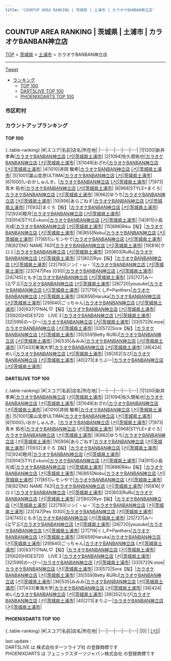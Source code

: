 ```yaml
---
title: 'COUNTUP AREA RANKING | 茨城県 | 土浦市 | カラオケBANBAN神立店'
---
```

## COUNTUP AREA RANKING | 茨城県 | 土浦市 | カラオケBANBAN神立店

[TOP](/darts/rank/) > [茨城県](/darts/rank/茨城県/) > [土浦市](/darts/rank/茨城県/土浦市/) > カラオケBANBAN神立店

___

<a href="https://twitter.com/share?ref_src=twsrc%5Etfw" data-text="COUNTUP AREA RANKING | 茨城県土浦市カラオケBANBAN神立店" class="twitter-share-button" data-hashtags="DARTSLIVE,PHOENIXDARTS,darts,ダーツ" data-show-count="false">Tweet</a>

* [ランキング](#カウントアップランキング)
    * [TOP 100](#top-100)
    * [DARTSLIVE TOP 100](#dartslive-top-100)
    * [PHOENIXDARTS TOP 100](#phoenixdarts-top-100)

### 市区町村

<ul>

</ul>

### カウントアップランキング

#### TOP 100



{:.table-ranking}
|#|スコア|名前|店名|所在地|
|---|---|---|---|---|
|1|1200|<span class="rank-name-dl">新井 孝典</span>|<a href="/darts/rank/shops/f067ce74d196dd060d9b047a20a7ba1e.html">カラオケBANBAN神立店</a> <a href="https://search.dartslive.com/jp/shop/f067ce74d196dd060d9b047a20a7ba1e">[↗]</a>|<a href="/darts/rank/茨城県/土浦市">茨城県土浦市</a>|
|2|1094|<span class="rank-name-dl">佐久間祐也</span>|<a href="/darts/rank/shops/f067ce74d196dd060d9b047a20a7ba1e.html">カラオケBANBAN神立店</a> <a href="https://search.dartslive.com/jp/shop/f067ce74d196dd060d9b047a20a7ba1e">[↗]</a>|<a href="/darts/rank/茨城県/土浦市">茨城県土浦市</a>|
|3|1049|<span class="rank-name-dl">おざわ</span>|<a href="/darts/rank/shops/f067ce74d196dd060d9b047a20a7ba1e.html">カラオケBANBAN神立店</a> <a href="https://search.dartslive.com/jp/shop/f067ce74d196dd060d9b047a20a7ba1e">[↗]</a>|<a href="/darts/rank/茨城県/土浦市">茨城県土浦市</a>|
|4|1010|<span class="rank-name-dl">井岡 駿希</span>|<a href="/darts/rank/shops/f067ce74d196dd060d9b047a20a7ba1e.html">カラオケBANBAN神立店</a> <a href="https://search.dartslive.com/jp/shop/f067ce74d196dd060d9b047a20a7ba1e">[↗]</a>|<a href="/darts/rank/茨城県/土浦市">茨城県土浦市</a>|
|5|1001|<span class="rank-name-dl">冨山宜彦ULTIMA</span>|<a href="/darts/rank/shops/f067ce74d196dd060d9b047a20a7ba1e.html">カラオケBANBAN神立店</a> <a href="https://search.dartslive.com/jp/shop/f067ce74d196dd060d9b047a20a7ba1e">[↗]</a>|<a href="/darts/rank/茨城県/土浦市">茨城県土浦市</a>|
|6|1000|<span class="rank-name-dl">いおかしゅんき。</span>|<a href="/darts/rank/shops/f067ce74d196dd060d9b047a20a7ba1e.html">カラオケBANBAN神立店</a> <a href="https://search.dartslive.com/jp/shop/f067ce74d196dd060d9b047a20a7ba1e">[↗]</a>|<a href="/darts/rank/茨城県/土浦市">茨城県土浦市</a>|
|7|973|<span class="rank-name-dl">青木 拓也</span>|<a href="/darts/rank/shops/f067ce74d196dd060d9b047a20a7ba1e.html">カラオケBANBAN神立店</a> <a href="https://search.dartslive.com/jp/shop/f067ce74d196dd060d9b047a20a7ba1e">[↗]</a>|<a href="/darts/rank/茨城県/土浦市">茨城県土浦市</a>|
|8|968|<span class="rank-name-dl">STYLE×まぐろ</span>|<a href="/darts/rank/shops/f067ce74d196dd060d9b047a20a7ba1e.html">カラオケBANBAN神立店</a> <a href="https://search.dartslive.com/jp/shop/f067ce74d196dd060d9b047a20a7ba1e">[↗]</a>|<a href="/darts/rank/茨城県/土浦市">茨城県土浦市</a>|
|9|962|<span class="rank-name-dl">ゆうち</span>|<a href="/darts/rank/shops/f067ce74d196dd060d9b047a20a7ba1e.html">カラオケBANBAN神立店</a> <a href="https://search.dartslive.com/jp/shop/f067ce74d196dd060d9b047a20a7ba1e">[↗]</a>|<a href="/darts/rank/茨城県/土浦市">茨城県土浦市</a>|
|10|956|<span class="rank-name-dl">あらごねす</span>|<a href="/darts/rank/shops/f067ce74d196dd060d9b047a20a7ba1e.html">カラオケBANBAN神立店</a> <a href="https://search.dartslive.com/jp/shop/f067ce74d196dd060d9b047a20a7ba1e">[↗]</a>|<a href="/darts/rank/茨城県/土浦市">茨城県土浦市</a>|
|11|932|<span class="rank-name-dl">まぐろ【桜】</span>|<a href="/darts/rank/shops/f067ce74d196dd060d9b047a20a7ba1e.html">カラオケBANBAN神立店</a> <a href="https://search.dartslive.com/jp/shop/f067ce74d196dd060d9b047a20a7ba1e">[↗]</a>|<a href="/darts/rank/茨城県/土浦市">茨城県土浦市</a>|
|12|924|<span class="rank-name-dl">睦月</span>|<a href="/darts/rank/shops/f067ce74d196dd060d9b047a20a7ba1e.html">カラオケBANBAN神立店</a> <a href="https://search.dartslive.com/jp/shop/f067ce74d196dd060d9b047a20a7ba1e">[↗]</a>|<a href="/darts/rank/茨城県/土浦市">茨城県土浦市</a>|
|13|914|<span class="rank-name-dl">STYLE×kuro</span>|<a href="/darts/rank/shops/f067ce74d196dd060d9b047a20a7ba1e.html">カラオケBANBAN神立店</a> <a href="https://search.dartslive.com/jp/shop/f067ce74d196dd060d9b047a20a7ba1e">[↗]</a>|<a href="/darts/rank/茨城県/土浦市">茨城県土浦市</a>|
|14|911|<span class="rank-name-dl">小島　光成</span>|<a href="/darts/rank/shops/f067ce74d196dd060d9b047a20a7ba1e.html">カラオケBANBAN神立店</a> <a href="https://search.dartslive.com/jp/shop/f067ce74d196dd060d9b047a20a7ba1e">[↗]</a>|<a href="/darts/rank/茨城県/土浦市">茨城県土浦市</a>|
|15|888|<span class="rank-name-dl">Riku【桜】</span>|<a href="/darts/rank/shops/f067ce74d196dd060d9b047a20a7ba1e.html">カラオケBANBAN神立店</a> <a href="https://search.dartslive.com/jp/shop/f067ce74d196dd060d9b047a20a7ba1e">[↗]</a>|<a href="/darts/rank/茨城県/土浦市">茨城県土浦市</a>|
|16|855|<span class="rank-name-dl">Nobu</span>|<a href="/darts/rank/shops/f067ce74d196dd060d9b047a20a7ba1e.html">カラオケBANBAN神立店</a> <a href="https://search.dartslive.com/jp/shop/f067ce74d196dd060d9b047a20a7ba1e">[↗]</a>|<a href="/darts/rank/茨城県/土浦市">茨城県土浦市</a>|
|17|851|<span class="rank-name-dl">レモンやで</span>|<a href="/darts/rank/shops/f067ce74d196dd060d9b047a20a7ba1e.html">カラオケBANBAN神立店</a> <a href="https://search.dartslive.com/jp/shop/f067ce74d196dd060d9b047a20a7ba1e">[↗]</a>|<a href="/darts/rank/茨城県/土浦市">茨城県土浦市</a>|
|18|821|<span class="rank-name-dl">NO NAME 7431</span>|<a href="/darts/rank/shops/f067ce74d196dd060d9b047a20a7ba1e.html">カラオケBANBAN神立店</a> <a href="https://search.dartslive.com/jp/shop/f067ce74d196dd060d9b047a20a7ba1e">[↗]</a>|<a href="/darts/rank/茨城県/土浦市">茨城県土浦市</a>|
|19|816|<span class="rank-name-dl">クロミ</span>|<a href="/darts/rank/shops/f067ce74d196dd060d9b047a20a7ba1e.html">カラオケBANBAN神立店</a> <a href="https://search.dartslive.com/jp/shop/f067ce74d196dd060d9b047a20a7ba1e">[↗]</a>|<a href="/darts/rank/茨城県/土浦市">茨城県土浦市</a>|
|20|803|<span class="rank-name-dl">RuRu</span>|<a href="/darts/rank/shops/f067ce74d196dd060d9b047a20a7ba1e.html">カラオケBANBAN神立店</a> <a href="https://search.dartslive.com/jp/shop/f067ce74d196dd060d9b047a20a7ba1e">[↗]</a>|<a href="/darts/rank/茨城県/土浦市">茨城県土浦市</a>|
|21|802|<span class="rank-name-dl">Ryo【桜】</span>|<a href="/darts/rank/shops/f067ce74d196dd060d9b047a20a7ba1e.html">カラオケBANBAN神立店</a> <a href="https://search.dartslive.com/jp/shop/f067ce74d196dd060d9b047a20a7ba1e">[↗]</a>|<a href="/darts/rank/茨城県/土浦市">茨城県土浦市</a>|
|22|793|<span class="rank-name-dl">ジン(´・ω・`)</span>|<a href="/darts/rank/shops/f067ce74d196dd060d9b047a20a7ba1e.html">カラオケBANBAN神立店</a> <a href="https://search.dartslive.com/jp/shop/f067ce74d196dd060d9b047a20a7ba1e">[↗]</a>|<a href="/darts/rank/茨城県/土浦市">茨城県土浦市</a>|
|23|747|<span class="rank-name-dl">Pes (030)</span>|<a href="/darts/rank/shops/f067ce74d196dd060d9b047a20a7ba1e.html">カラオケBANBAN神立店</a> <a href="https://search.dartslive.com/jp/shop/f067ce74d196dd060d9b047a20a7ba1e">[↗]</a>|<a href="/darts/rank/茨城県/土浦市">茨城県土浦市</a>|
|24|745|<span class="rank-name-dl">ともき</span>|<a href="/darts/rank/shops/f067ce74d196dd060d9b047a20a7ba1e.html">カラオケBANBAN神立店</a> <a href="https://search.dartslive.com/jp/shop/f067ce74d196dd060d9b047a20a7ba1e">[↗]</a>|<a href="/darts/rank/茨城県/土浦市">茨城県土浦市</a>|
|25|727|<span class="rank-name-dl">み～(≧▽≦)</span>|<a href="/darts/rank/shops/f067ce74d196dd060d9b047a20a7ba1e.html">カラオケBANBAN神立店</a> <a href="https://search.dartslive.com/jp/shop/f067ce74d196dd060d9b047a20a7ba1e">[↗]</a>|<a href="/darts/rank/茨城県/土浦市">茨城県土浦市</a>|
|26|720|<span class="rank-name-dl">yousuke</span>|<a href="/darts/rank/shops/f067ce74d196dd060d9b047a20a7ba1e.html">カラオケBANBAN神立店</a> <a href="https://search.dartslive.com/jp/shop/f067ce74d196dd060d9b047a20a7ba1e">[↗]</a>|<a href="/darts/rank/茨城県/土浦市">茨城県土浦市</a>|
|27|719|<span class="rank-name-dl">くしP*Panthers</span>|<a href="/darts/rank/shops/f067ce74d196dd060d9b047a20a7ba1e.html">カラオケBANBAN神立店</a> <a href="https://search.dartslive.com/jp/shop/f067ce74d196dd060d9b047a20a7ba1e">[↗]</a>|<a href="/darts/rank/茨城県/土浦市">茨城県土浦市</a>|
|28|659|<span class="rank-name-dl">Haruka</span>|<a href="/darts/rank/shops/f067ce74d196dd060d9b047a20a7ba1e.html">カラオケBANBAN神立店</a> <a href="https://search.dartslive.com/jp/shop/f067ce74d196dd060d9b047a20a7ba1e">[↗]</a>|<a href="/darts/rank/茨城県/土浦市">茨城県土浦市</a>|
|29|640|<span class="rank-name-dl">ごっちゃん</span>|<a href="/darts/rank/shops/f067ce74d196dd060d9b047a20a7ba1e.html">カラオケBANBAN神立店</a> <a href="https://search.dartslive.com/jp/shop/f067ce74d196dd060d9b047a20a7ba1e">[↗]</a>|<a href="/darts/rank/茨城県/土浦市">茨城県土浦市</a>|
|30|637|<span class="rank-name-dl">♡NAL♡【桜】</span>|<a href="/darts/rank/shops/f067ce74d196dd060d9b047a20a7ba1e.html">カラオケBANBAN神立店</a> <a href="https://search.dartslive.com/jp/shop/f067ce74d196dd060d9b047a20a7ba1e">[↗]</a>|<a href="/darts/rank/茨城県/土浦市">茨城県土浦市</a>|
|31|620|<span class="rank-name-dl">HIDE3720　LIVE３</span>|<a href="/darts/rank/shops/f067ce74d196dd060d9b047a20a7ba1e.html">カラオケBANBAN神立店</a> <a href="https://search.dartslive.com/jp/shop/f067ce74d196dd060d9b047a20a7ba1e">[↗]</a>|<a href="/darts/rank/茨城県/土浦市">茨城県土浦市</a>|
|32|599|<span class="rank-name-dl">の～び～</span>|<a href="/darts/rank/shops/f067ce74d196dd060d9b047a20a7ba1e.html">カラオケBANBAN神立店</a> <a href="https://search.dartslive.com/jp/shop/f067ce74d196dd060d9b047a20a7ba1e">[↗]</a>|<a href="/darts/rank/茨城県/土浦市">茨城県土浦市</a>|
|33|572|<span class="rank-name-dl">N.moe</span>|<a href="/darts/rank/shops/f067ce74d196dd060d9b047a20a7ba1e.html">カラオケBANBAN神立店</a> <a href="https://search.dartslive.com/jp/shop/f067ce74d196dd060d9b047a20a7ba1e">[↗]</a>|<a href="/darts/rank/茨城県/土浦市">茨城県土浦市</a>|
|33|572|<span class="rank-name-dl">Sora【桜】</span>|<a href="/darts/rank/shops/f067ce74d196dd060d9b047a20a7ba1e.html">カラオケBANBAN神立店</a> <a href="https://search.dartslive.com/jp/shop/f067ce74d196dd060d9b047a20a7ba1e">[↗]</a>|<a href="/darts/rank/茨城県/土浦市">茨城県土浦市</a>|
|35|559|<span class="rank-name-dl">Betty RURU</span>|<a href="/darts/rank/shops/f067ce74d196dd060d9b047a20a7ba1e.html">カラオケBANBAN神立店</a> <a href="https://search.dartslive.com/jp/shop/f067ce74d196dd060d9b047a20a7ba1e">[↗]</a>|<a href="/darts/rank/茨城県/土浦市">茨城県土浦市</a>|
|36|535|<span class="rank-name-dl">みみみ</span>|<a href="/darts/rank/shops/f067ce74d196dd060d9b047a20a7ba1e.html">カラオケBANBAN神立店</a> <a href="https://search.dartslive.com/jp/shop/f067ce74d196dd060d9b047a20a7ba1e">[↗]</a>|<a href="/darts/rank/茨城県/土浦市">茨城県土浦市</a>|
|37|433|<span class="rank-name-dl">東海大学</span>|<a href="/darts/rank/shops/f067ce74d196dd060d9b047a20a7ba1e.html">カラオケBANBAN神立店</a> <a href="https://search.dartslive.com/jp/shop/f067ce74d196dd060d9b047a20a7ba1e">[↗]</a>|<a href="/darts/rank/茨城県/土浦市">茨城県土浦市</a>|
|38|424|<span class="rank-name-dl">めい</span>|<a href="/darts/rank/shops/f067ce74d196dd060d9b047a20a7ba1e.html">カラオケBANBAN神立店</a> <a href="https://search.dartslive.com/jp/shop/f067ce74d196dd060d9b047a20a7ba1e">[↗]</a>|<a href="/darts/rank/茨城県/土浦市">茨城県土浦市</a>|
|39|352|<span class="rank-name-dl">なぴ</span>|<a href="/darts/rank/shops/f067ce74d196dd060d9b047a20a7ba1e.html">カラオケBANBAN神立店</a> <a href="https://search.dartslive.com/jp/shop/f067ce74d196dd060d9b047a20a7ba1e">[↗]</a>|<a href="/darts/rank/茨城県/土浦市">茨城県土浦市</a>|
|40|273|<span class="rank-name-dl">まりぶー</span>|<a href="/darts/rank/shops/f067ce74d196dd060d9b047a20a7ba1e.html">カラオケBANBAN神立店</a> <a href="https://search.dartslive.com/jp/shop/f067ce74d196dd060d9b047a20a7ba1e">[↗]</a>|<a href="/darts/rank/茨城県/土浦市">茨城県土浦市</a>|


#### DARTSLIVE TOP 100



{:.table-ranking}
|#|スコア|名前|店名|所在地|
|---|---|---|---|---|
|1|1200|<span class="rank-name-dl">新井 孝典</span>|<a href="/darts/rank/shops/f067ce74d196dd060d9b047a20a7ba1e.html">カラオケBANBAN神立店</a> <a href="https://search.dartslive.com/jp/shop/f067ce74d196dd060d9b047a20a7ba1e">[↗]</a>|<a href="/darts/rank/茨城県/土浦市">茨城県土浦市</a>|
|2|1094|<span class="rank-name-dl">佐久間祐也</span>|<a href="/darts/rank/shops/f067ce74d196dd060d9b047a20a7ba1e.html">カラオケBANBAN神立店</a> <a href="https://search.dartslive.com/jp/shop/f067ce74d196dd060d9b047a20a7ba1e">[↗]</a>|<a href="/darts/rank/茨城県/土浦市">茨城県土浦市</a>|
|3|1049|<span class="rank-name-dl">おざわ</span>|<a href="/darts/rank/shops/f067ce74d196dd060d9b047a20a7ba1e.html">カラオケBANBAN神立店</a> <a href="https://search.dartslive.com/jp/shop/f067ce74d196dd060d9b047a20a7ba1e">[↗]</a>|<a href="/darts/rank/茨城県/土浦市">茨城県土浦市</a>|
|4|1010|<span class="rank-name-dl">井岡 駿希</span>|<a href="/darts/rank/shops/f067ce74d196dd060d9b047a20a7ba1e.html">カラオケBANBAN神立店</a> <a href="https://search.dartslive.com/jp/shop/f067ce74d196dd060d9b047a20a7ba1e">[↗]</a>|<a href="/darts/rank/茨城県/土浦市">茨城県土浦市</a>|
|5|1001|<span class="rank-name-dl">冨山宜彦ULTIMA</span>|<a href="/darts/rank/shops/f067ce74d196dd060d9b047a20a7ba1e.html">カラオケBANBAN神立店</a> <a href="https://search.dartslive.com/jp/shop/f067ce74d196dd060d9b047a20a7ba1e">[↗]</a>|<a href="/darts/rank/茨城県/土浦市">茨城県土浦市</a>|
|6|1000|<span class="rank-name-dl">いおかしゅんき。</span>|<a href="/darts/rank/shops/f067ce74d196dd060d9b047a20a7ba1e.html">カラオケBANBAN神立店</a> <a href="https://search.dartslive.com/jp/shop/f067ce74d196dd060d9b047a20a7ba1e">[↗]</a>|<a href="/darts/rank/茨城県/土浦市">茨城県土浦市</a>|
|7|973|<span class="rank-name-dl">青木 拓也</span>|<a href="/darts/rank/shops/f067ce74d196dd060d9b047a20a7ba1e.html">カラオケBANBAN神立店</a> <a href="https://search.dartslive.com/jp/shop/f067ce74d196dd060d9b047a20a7ba1e">[↗]</a>|<a href="/darts/rank/茨城県/土浦市">茨城県土浦市</a>|
|8|968|<span class="rank-name-dl">STYLE×まぐろ</span>|<a href="/darts/rank/shops/f067ce74d196dd060d9b047a20a7ba1e.html">カラオケBANBAN神立店</a> <a href="https://search.dartslive.com/jp/shop/f067ce74d196dd060d9b047a20a7ba1e">[↗]</a>|<a href="/darts/rank/茨城県/土浦市">茨城県土浦市</a>|
|9|962|<span class="rank-name-dl">ゆうち</span>|<a href="/darts/rank/shops/f067ce74d196dd060d9b047a20a7ba1e.html">カラオケBANBAN神立店</a> <a href="https://search.dartslive.com/jp/shop/f067ce74d196dd060d9b047a20a7ba1e">[↗]</a>|<a href="/darts/rank/茨城県/土浦市">茨城県土浦市</a>|
|10|956|<span class="rank-name-dl">あらごねす</span>|<a href="/darts/rank/shops/f067ce74d196dd060d9b047a20a7ba1e.html">カラオケBANBAN神立店</a> <a href="https://search.dartslive.com/jp/shop/f067ce74d196dd060d9b047a20a7ba1e">[↗]</a>|<a href="/darts/rank/茨城県/土浦市">茨城県土浦市</a>|
|11|932|<span class="rank-name-dl">まぐろ【桜】</span>|<a href="/darts/rank/shops/f067ce74d196dd060d9b047a20a7ba1e.html">カラオケBANBAN神立店</a> <a href="https://search.dartslive.com/jp/shop/f067ce74d196dd060d9b047a20a7ba1e">[↗]</a>|<a href="/darts/rank/茨城県/土浦市">茨城県土浦市</a>|
|12|924|<span class="rank-name-dl">睦月</span>|<a href="/darts/rank/shops/f067ce74d196dd060d9b047a20a7ba1e.html">カラオケBANBAN神立店</a> <a href="https://search.dartslive.com/jp/shop/f067ce74d196dd060d9b047a20a7ba1e">[↗]</a>|<a href="/darts/rank/茨城県/土浦市">茨城県土浦市</a>|
|13|914|<span class="rank-name-dl">STYLE×kuro</span>|<a href="/darts/rank/shops/f067ce74d196dd060d9b047a20a7ba1e.html">カラオケBANBAN神立店</a> <a href="https://search.dartslive.com/jp/shop/f067ce74d196dd060d9b047a20a7ba1e">[↗]</a>|<a href="/darts/rank/茨城県/土浦市">茨城県土浦市</a>|
|14|911|<span class="rank-name-dl">小島　光成</span>|<a href="/darts/rank/shops/f067ce74d196dd060d9b047a20a7ba1e.html">カラオケBANBAN神立店</a> <a href="https://search.dartslive.com/jp/shop/f067ce74d196dd060d9b047a20a7ba1e">[↗]</a>|<a href="/darts/rank/茨城県/土浦市">茨城県土浦市</a>|
|15|888|<span class="rank-name-dl">Riku【桜】</span>|<a href="/darts/rank/shops/f067ce74d196dd060d9b047a20a7ba1e.html">カラオケBANBAN神立店</a> <a href="https://search.dartslive.com/jp/shop/f067ce74d196dd060d9b047a20a7ba1e">[↗]</a>|<a href="/darts/rank/茨城県/土浦市">茨城県土浦市</a>|
|16|855|<span class="rank-name-dl">Nobu</span>|<a href="/darts/rank/shops/f067ce74d196dd060d9b047a20a7ba1e.html">カラオケBANBAN神立店</a> <a href="https://search.dartslive.com/jp/shop/f067ce74d196dd060d9b047a20a7ba1e">[↗]</a>|<a href="/darts/rank/茨城県/土浦市">茨城県土浦市</a>|
|17|851|<span class="rank-name-dl">レモンやで</span>|<a href="/darts/rank/shops/f067ce74d196dd060d9b047a20a7ba1e.html">カラオケBANBAN神立店</a> <a href="https://search.dartslive.com/jp/shop/f067ce74d196dd060d9b047a20a7ba1e">[↗]</a>|<a href="/darts/rank/茨城県/土浦市">茨城県土浦市</a>|
|18|821|<span class="rank-name-dl">NO NAME 7431</span>|<a href="/darts/rank/shops/f067ce74d196dd060d9b047a20a7ba1e.html">カラオケBANBAN神立店</a> <a href="https://search.dartslive.com/jp/shop/f067ce74d196dd060d9b047a20a7ba1e">[↗]</a>|<a href="/darts/rank/茨城県/土浦市">茨城県土浦市</a>|
|19|816|<span class="rank-name-dl">クロミ</span>|<a href="/darts/rank/shops/f067ce74d196dd060d9b047a20a7ba1e.html">カラオケBANBAN神立店</a> <a href="https://search.dartslive.com/jp/shop/f067ce74d196dd060d9b047a20a7ba1e">[↗]</a>|<a href="/darts/rank/茨城県/土浦市">茨城県土浦市</a>|
|20|803|<span class="rank-name-dl">RuRu</span>|<a href="/darts/rank/shops/f067ce74d196dd060d9b047a20a7ba1e.html">カラオケBANBAN神立店</a> <a href="https://search.dartslive.com/jp/shop/f067ce74d196dd060d9b047a20a7ba1e">[↗]</a>|<a href="/darts/rank/茨城県/土浦市">茨城県土浦市</a>|
|21|802|<span class="rank-name-dl">Ryo【桜】</span>|<a href="/darts/rank/shops/f067ce74d196dd060d9b047a20a7ba1e.html">カラオケBANBAN神立店</a> <a href="https://search.dartslive.com/jp/shop/f067ce74d196dd060d9b047a20a7ba1e">[↗]</a>|<a href="/darts/rank/茨城県/土浦市">茨城県土浦市</a>|
|22|793|<span class="rank-name-dl">ジン(´・ω・`)</span>|<a href="/darts/rank/shops/f067ce74d196dd060d9b047a20a7ba1e.html">カラオケBANBAN神立店</a> <a href="https://search.dartslive.com/jp/shop/f067ce74d196dd060d9b047a20a7ba1e">[↗]</a>|<a href="/darts/rank/茨城県/土浦市">茨城県土浦市</a>|
|23|747|<span class="rank-name-dl">Pes (030)</span>|<a href="/darts/rank/shops/f067ce74d196dd060d9b047a20a7ba1e.html">カラオケBANBAN神立店</a> <a href="https://search.dartslive.com/jp/shop/f067ce74d196dd060d9b047a20a7ba1e">[↗]</a>|<a href="/darts/rank/茨城県/土浦市">茨城県土浦市</a>|
|24|745|<span class="rank-name-dl">ともき</span>|<a href="/darts/rank/shops/f067ce74d196dd060d9b047a20a7ba1e.html">カラオケBANBAN神立店</a> <a href="https://search.dartslive.com/jp/shop/f067ce74d196dd060d9b047a20a7ba1e">[↗]</a>|<a href="/darts/rank/茨城県/土浦市">茨城県土浦市</a>|
|25|727|<span class="rank-name-dl">み～(≧▽≦)</span>|<a href="/darts/rank/shops/f067ce74d196dd060d9b047a20a7ba1e.html">カラオケBANBAN神立店</a> <a href="https://search.dartslive.com/jp/shop/f067ce74d196dd060d9b047a20a7ba1e">[↗]</a>|<a href="/darts/rank/茨城県/土浦市">茨城県土浦市</a>|
|26|720|<span class="rank-name-dl">yousuke</span>|<a href="/darts/rank/shops/f067ce74d196dd060d9b047a20a7ba1e.html">カラオケBANBAN神立店</a> <a href="https://search.dartslive.com/jp/shop/f067ce74d196dd060d9b047a20a7ba1e">[↗]</a>|<a href="/darts/rank/茨城県/土浦市">茨城県土浦市</a>|
|27|719|<span class="rank-name-dl">くしP*Panthers</span>|<a href="/darts/rank/shops/f067ce74d196dd060d9b047a20a7ba1e.html">カラオケBANBAN神立店</a> <a href="https://search.dartslive.com/jp/shop/f067ce74d196dd060d9b047a20a7ba1e">[↗]</a>|<a href="/darts/rank/茨城県/土浦市">茨城県土浦市</a>|
|28|659|<span class="rank-name-dl">Haruka</span>|<a href="/darts/rank/shops/f067ce74d196dd060d9b047a20a7ba1e.html">カラオケBANBAN神立店</a> <a href="https://search.dartslive.com/jp/shop/f067ce74d196dd060d9b047a20a7ba1e">[↗]</a>|<a href="/darts/rank/茨城県/土浦市">茨城県土浦市</a>|
|29|640|<span class="rank-name-dl">ごっちゃん</span>|<a href="/darts/rank/shops/f067ce74d196dd060d9b047a20a7ba1e.html">カラオケBANBAN神立店</a> <a href="https://search.dartslive.com/jp/shop/f067ce74d196dd060d9b047a20a7ba1e">[↗]</a>|<a href="/darts/rank/茨城県/土浦市">茨城県土浦市</a>|
|30|637|<span class="rank-name-dl">♡NAL♡【桜】</span>|<a href="/darts/rank/shops/f067ce74d196dd060d9b047a20a7ba1e.html">カラオケBANBAN神立店</a> <a href="https://search.dartslive.com/jp/shop/f067ce74d196dd060d9b047a20a7ba1e">[↗]</a>|<a href="/darts/rank/茨城県/土浦市">茨城県土浦市</a>|
|31|620|<span class="rank-name-dl">HIDE3720　LIVE３</span>|<a href="/darts/rank/shops/f067ce74d196dd060d9b047a20a7ba1e.html">カラオケBANBAN神立店</a> <a href="https://search.dartslive.com/jp/shop/f067ce74d196dd060d9b047a20a7ba1e">[↗]</a>|<a href="/darts/rank/茨城県/土浦市">茨城県土浦市</a>|
|32|599|<span class="rank-name-dl">の～び～</span>|<a href="/darts/rank/shops/f067ce74d196dd060d9b047a20a7ba1e.html">カラオケBANBAN神立店</a> <a href="https://search.dartslive.com/jp/shop/f067ce74d196dd060d9b047a20a7ba1e">[↗]</a>|<a href="/darts/rank/茨城県/土浦市">茨城県土浦市</a>|
|33|572|<span class="rank-name-dl">N.moe</span>|<a href="/darts/rank/shops/f067ce74d196dd060d9b047a20a7ba1e.html">カラオケBANBAN神立店</a> <a href="https://search.dartslive.com/jp/shop/f067ce74d196dd060d9b047a20a7ba1e">[↗]</a>|<a href="/darts/rank/茨城県/土浦市">茨城県土浦市</a>|
|33|572|<span class="rank-name-dl">Sora【桜】</span>|<a href="/darts/rank/shops/f067ce74d196dd060d9b047a20a7ba1e.html">カラオケBANBAN神立店</a> <a href="https://search.dartslive.com/jp/shop/f067ce74d196dd060d9b047a20a7ba1e">[↗]</a>|<a href="/darts/rank/茨城県/土浦市">茨城県土浦市</a>|
|35|559|<span class="rank-name-dl">Betty RURU</span>|<a href="/darts/rank/shops/f067ce74d196dd060d9b047a20a7ba1e.html">カラオケBANBAN神立店</a> <a href="https://search.dartslive.com/jp/shop/f067ce74d196dd060d9b047a20a7ba1e">[↗]</a>|<a href="/darts/rank/茨城県/土浦市">茨城県土浦市</a>|
|36|535|<span class="rank-name-dl">みみみ</span>|<a href="/darts/rank/shops/f067ce74d196dd060d9b047a20a7ba1e.html">カラオケBANBAN神立店</a> <a href="https://search.dartslive.com/jp/shop/f067ce74d196dd060d9b047a20a7ba1e">[↗]</a>|<a href="/darts/rank/茨城県/土浦市">茨城県土浦市</a>|
|37|433|<span class="rank-name-dl">東海大学</span>|<a href="/darts/rank/shops/f067ce74d196dd060d9b047a20a7ba1e.html">カラオケBANBAN神立店</a> <a href="https://search.dartslive.com/jp/shop/f067ce74d196dd060d9b047a20a7ba1e">[↗]</a>|<a href="/darts/rank/茨城県/土浦市">茨城県土浦市</a>|
|38|424|<span class="rank-name-dl">めい</span>|<a href="/darts/rank/shops/f067ce74d196dd060d9b047a20a7ba1e.html">カラオケBANBAN神立店</a> <a href="https://search.dartslive.com/jp/shop/f067ce74d196dd060d9b047a20a7ba1e">[↗]</a>|<a href="/darts/rank/茨城県/土浦市">茨城県土浦市</a>|
|39|352|<span class="rank-name-dl">なぴ</span>|<a href="/darts/rank/shops/f067ce74d196dd060d9b047a20a7ba1e.html">カラオケBANBAN神立店</a> <a href="https://search.dartslive.com/jp/shop/f067ce74d196dd060d9b047a20a7ba1e">[↗]</a>|<a href="/darts/rank/茨城県/土浦市">茨城県土浦市</a>|
|40|273|<span class="rank-name-dl">まりぶー</span>|<a href="/darts/rank/shops/f067ce74d196dd060d9b047a20a7ba1e.html">カラオケBANBAN神立店</a> <a href="https://search.dartslive.com/jp/shop/f067ce74d196dd060d9b047a20a7ba1e">[↗]</a>|<a href="/darts/rank/茨城県/土浦市">茨城県土浦市</a>|


#### PHOENIXDARTS TOP 100



{:.table-ranking}
|#|スコア|名前|店名|所在地|
|---|---|---|---|---|
||0|<span class="rank-name-dl"> </span>|<a href="/darts/rank/shops/.html"></a> <a href="">[↗]</a>|<a href="/darts/rank//"></a>|


<div class="footer border-top border-gray-light mt-5 pt-3 text-right text-gray">
    last update : <span style="font-weight: italic" id="foot_last_modified"></span><br />
    DARTSLIVE は 株式会社ダーツライブ社 の登録商標です<br />
    PHOENIXDARTS は フェニックスダーツジャパン株式会社 の登録商標です<br />
</div>

<script src="https://cdnjs.cloudflare.com/ajax/libs/jquery.tablesorter/2.31.3/js/jquery.tablesorter.min.js" integrity="sha512-qzgd5cYSZcosqpzpn7zF2ZId8f/8CHmFKZ8j7mU4OUXTNRd5g+ZHBPsgKEwoqxCtdQvExE5LprwwPAgoicguNg==" crossorigin="anonymous" referrerpolicy="no-referrer"></script>
<link rel="stylesheet" href="https://cdnjs.cloudflare.com/ajax/libs/jquery.tablesorter/2.31.3/css/theme.default.min.css" integrity="sha512-wghhOJkjQX0Lh3NSWvNKeZ0ZpNn+SPVXX1Qyc9OCaogADktxrBiBdKGDoqVUOyhStvMBmJQ8ZdMHiR3wuEq8+w==" crossorigin="anonymous" referrerpolicy="no-referrer" />
<script>
$(function() {
    $(".table-ranking").tablesorter({sortList:[[0, 0]]});
    $("#foot_last_modified").text(formatDate(new Date(document.lastModified), 'yyyy-MM-dd HH:mm:ss'));
});
</script>

<script async src="https://platform.twitter.com/widgets.js" charset="utf-8"></script>